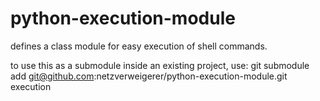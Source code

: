 python-execution-module
=======================

defines a class module for easy execution of shell commands.

to use this as a submodule inside an existing project, use:
git submodule add git@github.com:netzverweigerer/python-execution-module.git execution



